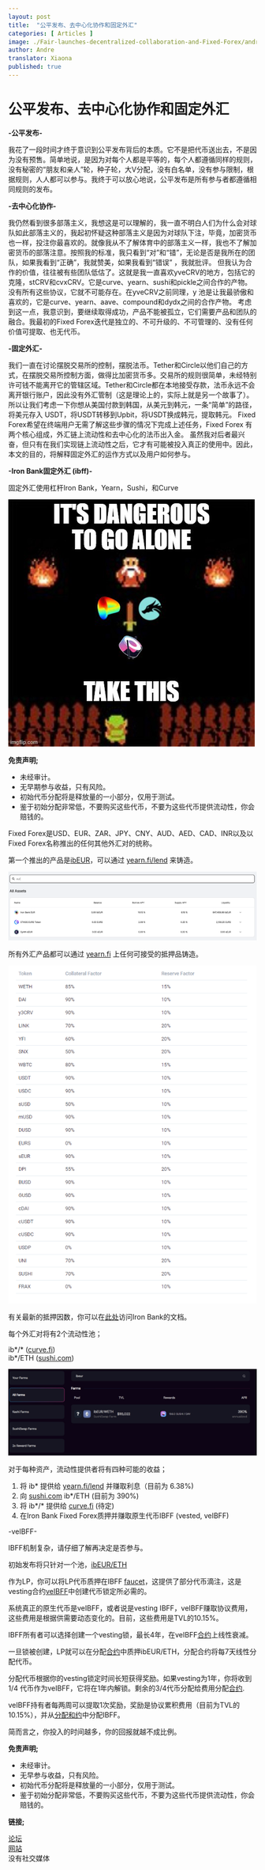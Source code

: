 ```yaml
---
layout: post
title:  "公平发布、去中心化协作和固定外汇"
categories: [ Articles ]
image: ./Fair-launches-decentralized-collaboration-and-Fixed-Forex/andre-hero.png
author: Andre
translator: Xiaona
published: true
---
```


# 公平发布、去中心化协作和固定外汇

**\-公平发布-**

我花了一段时间才终于意识到公平发布背后的本质。它不是把代币送出去，不是因为没有预售。简单地说，是因为对每个人都是平等的，每个人都遵循同样的规则，没有秘密的“朋友和亲人”轮，种子轮，大V分配，没有白名单，没有参与限制，根据规则，人人都可以参与。我终于可以放心地说，公平发布是所有参与者都遵循相同规则的发布。

**\-去中心化协作-**

我仍然看到很多部落主义，我想这是可以理解的，我一直不明白人们为什么会对球队如此部落主义的，我起初怀疑这种部落主义是因为对球队下注，毕竟，加密货币也一样，投注你最喜欢的。就像我从不了解体育中的部落主义一样，我也不了解加密货币的部落注意。按照我的标准，我只看到“对”和“错”，无论是否是我所在的团队，如果我看到“正确”，我就赞美，如果我看到“错误” ，我就批评。
但我认为合作的价值，往往被有些团队低估了。这就是我一直喜欢yveCRV的地方，包括它的克隆，stCRV和cvxCRV。它是curve、yearn、sushi和pickle之间合作的产物。没有所有这些协议，它就不可能存在。在yveCRV之前同理，y 池是让我最骄傲和喜欢的，它是curve、yearn、aave、compound和dydx之间的合作产物。
考虑到这一点，我意识到，要继续取得成功，产品不能被孤立，它们需要产品和团队的融合。我最初的Fixed Forex迭代是独立的、不可升级的、不可管理的、没有任何价值可提取、也无代币。

**\-固定外汇-**

我们一直在讨论摆脱交易所的控制，摆脱法币。Tether和Circle以他们自己的方式，在摆脱交易所控制方面，做得比加密货币多。交易所的规则很简单，未经特别许可钱不能离开它的管辖区域。Tether和Circle都在本地接受存款，法币永远不会离开银行账户，因此没有外汇管制（这是理论上的，实际上就是另一个故事了）。所以让我们考虑一下你想从美国付款到韩国，从美元到韩元，一条“简单”的路径，将美元存入 USDT，将USDT转移到Upbit，将USDT换成韩元，提取韩元。
Fixed Forex希望在终端用户无需了解这些步骤的情况下完成上述任务，Fixed Forex 有两个核心组成，外汇链上流动性和去中心化的法币出入金。
虽然我对后者最兴奋，但只有在我们实现链上流动性之后，它才有可能被投入真正的使用中。因此，本文的目的，将解释固定外汇的运作方式以及用户如何参与。

**\-Iron Bank固定外汇 (ibff)-**

固定外汇使用杠杆Iron Bank，Yearn，Sushi，和Curve

![](image1.jpg)

**免责声明;**

- 未经审计。
- 无早期参与收益，只有风险。
- 初始代币分配将是释放量的一小部分，仅用于测试。
- 鉴于初始分配非常低，不要购买这些代币，不要为这些代币提供流动性，你会赔钱的。

Fixed Forex是USD、EUR、ZAR、JPY、CNY、AUD、AED、CAD、INR以及以 Fixed Forex名称推出的任何其他外汇对的统称。

第一个推出的产品是[ibEUR](https://www.coingecko.com/en/coins/iron-bank-euro)，可以通过 [yearn.fi/lend](https://yearn.fi/lend) 来铸造。

![](image2.png)

所有外汇产品都可以通过 [yearn.fi](https://yearn.fi/lend) 上任何可接受的抵押品铸造。

![](image3.png)

有关最新的抵押因数，你可以在[此处](https://docs.cream.finance/iron-bank/collateral-and-reserve-factor)访问Iron Bank的文档。

每个外汇对将有2个流动性池；

ib\*/\* ([curve.fi](https://curve.fi/))  
ib\*/ETH ([sushi.com](https://sushi.com/))

![](image4.png)

对于每种资产，流动性提供者将有四种可能的收益；

1.  将 ib\* 提供给 [yearn.fi/lend](https://yearn.fi/lend) 并赚取利息（目前为 6.38%)
2.  向 [sushi.com](https://sushi.com/) ib\*/ETH  (目前为 390%)
3.  将 ib\*/\* 提供给 [curve.fi](https://curve.fi/) (待定)
4.  在Iron Bank Fixed Forex质押并赚取原生代币IBFF (vested, veIBFF)

\-veIBFF-

IBFF机制复杂，请仔细了解再决定是否参与。

初始发布将只针对一个池，[ibEUR/ETH](https://analytics.sushi.com/tokens/0x96e61422b6a9ba0e068b6c5add4ffabc6a4aae27)

作为LP，你可以将LP代币质押在IBFF [faucet](https://etherscan.io/address/0x7d254d9adc588126edaee52a1029278180a802e8)，这提供了部分代币滴注，这是vesting合约[veIBFF](https://etherscan.io/address/0x4d0518c9136025903751209ddddf6c67067357b1)中创建代币锁定所必需的。

系统真正的原生代币是veIBFF，或者说是vesting IBFF，veIBFF赚取协议费用，这些费用是根据供需要动态变化的。目前，这些费用是TVL的10.15%。

IBFF所有者可以选择创建一个vesting锁，最长4年，在veIBFF[合约](https://etherscan.io/address/0x4d0518c9136025903751209ddddf6c67067357b1)上线性衰减。

一旦锁被创建，LP就可以在分配[合约](https://etherscan.io/address/0x1da8a6fe33bd35b99505d67843eec9fa124f2d4b)中质押ibEUR/ETH，分配合约将每7天线性分配代币。

分配代币根据你的vesting锁定时间长短获得奖励。如果vesting为1年，你将收到 1/4 代币作为veIBFF，它将在1年内解锁。剩余的3/4代币分配给费用分配[合约](https://etherscan.io/address/0x83893c4a42f8654c2dd4ff7b4a7cd0e33ae8c859).

veIBFF持有者每两周可以提取1次奖励，奖励是协议累积费用（目前为TVL的10.15%），并从[分配和约](https://etherscan.io/address/0x83893c4a42f8654c2dd4ff7b4a7cd0e33ae8c859)中分配IBFF。

简而言之，你投入的时间越多，你的回报就越不成比例。

**免责声明;**

- 未经审计。
- 无早参与收益，只有风险。
- 初始代币分配将是释放量的一小部分，仅用于测试。
- 鉴于初始分配非常低，不要购买这些代币，不要为这些代币提供流动性，你会赔钱的。

**链接;**

[论坛](https://gov.yearn.finance/c/projects/fixed-forex/26)  
[网站](https://yearn.fi/lend)  
没有社交媒体
